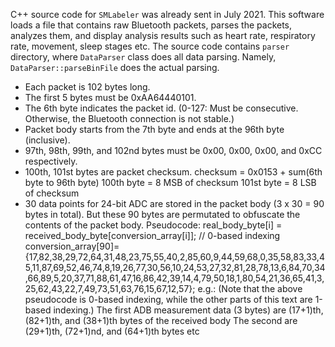 C++ source code for `SMLabeler` was already sent in July 2021.
This software loads a file that contains raw Bluetooth packets, parses the packets, analyzes them, and display analysis results such as heart rate, respiratory rate, movement, sleep stages etc.
The source code contains `parser` directory, where `DataParser` class does all data parsing.
Namely, `DataParser::parseBinFile` does the actual parsing.
- Each packet is 102 bytes long.
- The first 5 bytes must be 0xAA64440101.
- The 6th byte indicates the packet id. (0-127: Must be consecutive. Otherwise, the Bluetooth connection is not stable.)
- Packet body starts from the 7th byte and ends at the 96th byte (inclusive).
- 97th, 98th, 99th, and 102nd bytes must be 0x00, 0x00, 0x00, and 0xCC respectively.
- 100th, 101st bytes are packet checksum.
	checksum = 0x0153 + sum(6th byte to 96th byte)
	100th byte = 8 MSB of checksum
	101st byte = 8 LSB of checksum
- 30 data points for 24-bit ADC are stored in the packet body (3 x 30 = 90 bytes in total). But these 90 bytes are permutated to obfuscate the contents of the packet body.
	Pseudocode:
		real_body_byte[i] = received_body_byte[conversion_array[i]]; // 0-based indexing
		conversion_array[90]={17,82,38,29,72,64,31,48,23,75,55,40,2,85,60,9,44,59,68,0,35,58,83,33,45,11,87,69,52,46,74,8,19,26,77,30,56,10,24,53,27,32,81,28,78,13,6,84,70,34,66,89,5,20,37,71,88,61,47,16,86,42,39,14,4,79,50,18,1,80,54,21,36,65,41,3,25,62,43,22,7,49,73,51,63,76,15,67,12,57};
	e.g.: (Note that the above pseudocode is 0-based indexing, while the other parts of this text are 1-based indexing.)
		The first ADB measurement data (3 bytes) are (17+1)th, (82+1)th, and (38+1)th bytes of the received body
		The second are (29+1)th, (72+1)nd, and (64+1)th bytes
		etc
